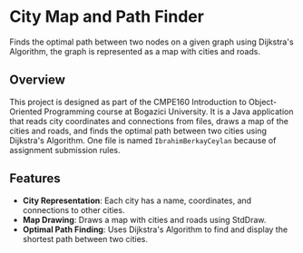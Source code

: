 # City Map and Path Finder

Finds the optimal path between two nodes on a given graph using Dijkstra's Algorithm, the graph is represented as a map with cities and roads. 

## Overview

This project is designed as part of the CMPE160 Introduction to Object-Oriented Programming course at Bogazici University. It is a Java application that reads city coordinates and connections from files, draws a map of the cities and roads, and finds the optimal path between two cities using Dijkstra's Algorithm. One file is named `IbrahimBerkayCeylan` because of assignment submission rules.

## Features

- **City Representation**: Each city has a name, coordinates, and connections to other cities.
- **Map Drawing**: Draws a map with cities and roads using StdDraw.
- **Optimal Path Finding**: Uses Dijkstra's Algorithm to find and display the shortest path between two cities.

